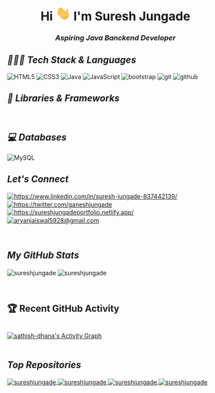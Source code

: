 <!----------------------------------- Heading Section ------------------------------------>
<h1 align="center">
    Hi
    <img src="https://raw.githubusercontent.com/ABSphreak/ABSphreak/master/gifs/Hi.gif" width="35">
    I'm Suresh Jungade
</h1>

<!----------------------------------- About Section ------------------------------------>

<h3 align="center">
   <i> Aspiring Java Banckend Developer</i>
</h3



<br>
<!----------------------------------- Tech Stack Section ------------------------------------>

### <h2><i>👨🏻‍💻 Tech Stack & Languages</i></h2>
![HTML5](https://img.shields.io/badge/HTML5-E34F26?style=for-the-badge&logo=html5&logoColor=white)
![CSS3](https://img.shields.io/badge/CSS3-1572B6?style=for-the-badge&logo=css3&logoColor=white)
![Java](https://img.shields.io/badge/Java-ED8B00?style=for-the-badge&logo=java&logoColor=white)
![JavaScript](https://img.shields.io/badge/JavaScript-323330?style=for-the-badge&logo=javascript&logoColor=F7DF1E)
<img src="https://img.shields.io/badge/Bootstrap-563D7C?style=for-the-badge&logo=bootstrap&logoColor=white" alt="bootstrap" />
<img src="https://img.shields.io/badge/Git-f44d27?style=for-the-badge&logo=git&logoColor=white" alt="git" />
<img src="https://img.shields.io/badge/GitHub-100000?style=for-the-badge&logo=github&logoColor=white" alt="github" />



### <h2><i>🚀 Libraries & Frameworks</i></h2>
<a href="" target="blank"><img src="https://img.shields.io/static/v1?style=for-the-badge&message=Spring&color=852100&label=" alt=""/></a>
<a href="" target="blank"><img src="https://img.shields.io/static/v1?style=for-the-badge&message=SpringBoot&color=00d09c&label=" alt="" /></a>
<a href="" target="blank"><img src="https://img.shields.io/static/v1?style=for-the-badge&message=Hibernate&color=000030&label=" alt=""/></a>
<a href="" target="blank"><img src="https://img.shields.io/static/v1?style=for-the-badge&message=JDBC&color=400030&label=" alt=""/></a>
<a href="" target="blank"><img src="https://img.shields.io/static/v1?style=for-the-badge&message=Servlets&color=700030&label=" alt=""/></a>


### <h2><i>💻 Databases</i></h2>
![MySQL](https://img.shields.io/badge/MySQL-00000F?style=for-the-badge&logo=mysql&logoColor=white)

 
 
 
<!----------------------------------- Social Media Links Section ------------------------------------>

<h2><i>Let's Connect</i></h2>


<p align="left">
    <a href="https://www.linkedin.com/in/suresh-jungade-837442139/" target="_blank">
        <img align="center" src="https://img.shields.io/badge/LinkedIn-0077B5?style=for-the-badge&logo=linkedin&logoColor=white" alt="https://www.linkedin.com/in/suresh-jungade-837442139/" />
    </a>
    <a href="https://twitter.com/ganeshjungade">
        <img align="center" src="https://img.shields.io/badge/Twitter-1DA1F2?style=for-the-badge&logo=twitter&logoColor=white" alt="https://twitter.com/ganeshjungade" />
    </a>
    <a href="https://sureshjungadeportfolio.netlify.app/">
        <img align="center" src="https://img.shields.io/badge/Portfolio-18A303?style=for-the-badge&logo=ionic&logoColor=white" alt="https://sureshjungadeportfolio.netlify.app/" />
    </a>
    <a title="sjungade@gmai.com" href="mailto:sjungade@gmai.com">
        <img align="center" src="https://img.shields.io/badge/Gmail-D14836?style=for-the-badge&logo=gmail&logoColor=white" alt="aryanjaiswal5928@gmail.com" />
    </a>
</p>

<br>

 
 
 

<!----------------------------------- Star Section ------------------------------------>

 <h2><i>My GitHub Stats</i></h2>

<p>
    <img align="center" src="https://github-readme-stats.vercel.app/api?username=sureshjungade&show_icons=true&include_all_commits=true&count_private=true&hide=issues,contribs&border_radius=0&locale=en&theme=dark" alt="sureshjungade" height="139" />
    <img align="center" src="https://github-readme-stats.vercel.app/api/top-langs/?username=sureshjungade&layout=compact&exclude_repo=Lybrate-Website-Clone-Version-2.0,Lybrate-Website-Clone,Adidas-Clone&hide=Shell&border_radius=0&theme=dark" alt="sureshjungade" height="139"/>
</p>
<br>
  
 <!--------------------------------------------------------------------------------> 
  
 ## :trophy: Recent GitHub Activity
  <br/>
   <a href="https://github.com/sathish-dhana"><img alt="sathish-dhana's Activity Graph" src="https://activity-graph.herokuapp.com/graph?username=sureshjungade&custom_title=sureshjungade's%20Contribution%20Graph&theme=react-dark" /></a>
  <br/>


<br/>



<!----------------------------------- Top Repository Section ------------------------------------>

<h2><i>Top Repositories</i></h2>


<p>
    <a href="https://github.com/sureshjungade/YouTube-Clone">
        <img align="center" src="https://github-readme-stats.vercel.app/api/pin/?username=sureshjungade&repo=YouTube-Clone&locale=en&border_radius=0&theme=dark"  alt="sureshjungade"/>
         </a>
     <a href="https://github.com/Aryan-2-2/Netmeds-Clone">
        <img align="center" src="https://github-readme-stats.vercel.app/api/pin/?username=Aryan-2-2&repo=Netmeds-Clone&locale=en&border_radius=0&theme=dark"  alt="sureshjungade" />
    </a>
     <a href="https://github.com/Aryan-2-2/Headphone-Zone-Clone">
        <img align="center" src="https://github-readme-stats.vercel.app/api/pin/?username=Aryan-2-2&repo=Headphone-Zone-Clone&locale=en&border_radius=0&theme=dark"  alt="sureshjungade" />
    </a>
    
   
    
<a href="https://github.com/chandan0531/Payment-wallet-Application">
        <img align="center" src="https://github-readme-stats.vercel.app/api/pin/?username=chandan0531&repo=Payment-wallet-Application&locale=en&border_radius=0&theme=dark" alt="sureshjungade"/>
         </a>
    
   
    
    
    
        
         
   
   
  
</p>







<!--
*sureshjungade/sureshjungade* is a ✨ special ✨ repository because its `README.md` (this file) appears on your GitHub profile.

Here are some ideas to get you started:

- 🔭 I’m currently working on ...
- 🌱 I’m currently learning ...
- 👯 I’m looking to collaborate on ...
- 🤔 I’m looking for help with ...
- 💬 Ask me about ...
- 📫 How to reach me: ...
- 😄 Pronouns: ...
- ⚡ Fun fact: ...
-->
